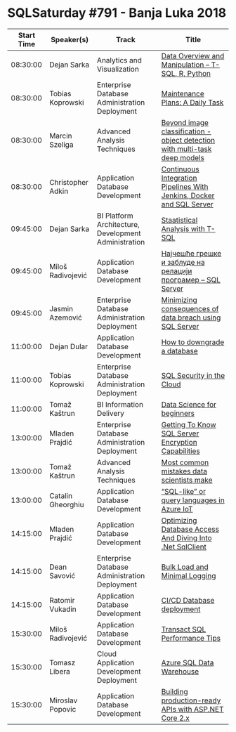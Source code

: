 # SQLSaturday #791 - Banja Luka 2018
Start Time|Speaker(s)|Track|Title
---|---|---|---
08:30:00|Dejan Sarka|Analytics and Visualization|[Data Overview and Manipulation – T-SQL, R, Python](82620.md)
08:30:00|Tobias Koprowski|Enterprise Database Administration  Deployment|[Maintenance Plans: A Daily Task](83137.md)
08:30:00|Marcin Szeliga|Advanced Analysis Techniques|[Beyond image classification - object detection  with multi-task deep models](83778.md)
08:30:00|Christopher Adkin|Application  Database Development|[Continuous Integration Pipelines With Jenkins, Docker and SQL Server](83780.md)
09:45:00|Dejan Sarka|BI Platform Architecture, Development  Administration|[Staatistical Analysis with T-SQL](82622.md)
09:45:00|Miloš Radivojević|Application  Database Development|[Најчешће грешке и заблуде на релацији програмер – SQL Server](82989.md)
09:45:00|Jasmin Azemović|Enterprise Database Administration  Deployment|[Minimizing consequences of data breach using SQL Server](85667.md)
11:00:00|Dejan Dular|Application  Database Development|[How to downgrade a database](82847.md)
11:00:00|Tobias Koprowski|Enterprise Database Administration  Deployment|[SQL Security in the Cloud](83136.md)
11:00:00|Tomaž Kaštrun|BI Information Delivery|[Data Science for beginners](83287.md)
13:00:00|Mladen Prajdić|Enterprise Database Administration  Deployment|[Getting To Know SQL Server Encryption Capabilities](83180.md)
13:00:00|Tomaž Kaštrun|Advanced Analysis Techniques|[Most common mistakes data scientists make](83288.md)
13:00:00|Catalin Gheorghiu|Application  Database Development|[“SQL-like” or query languages in Azure IoT](85662.md)
14:15:00|Mladen Prajdić|Application  Database Development|[Optimizing Database Access And Diving Into .Net SqlClient](83181.md)
14:15:00|Dean Savović|Enterprise Database Administration  Deployment|[Bulk Load and Minimal Logging](84137.md)
14:15:00|Ratomir Vukadin|Application  Database Development|[CI/CD Database deployment](85243.md)
15:30:00|Miloš Radivojević|Application  Database Development|[Transact SQL Performance Tips](82993.md)
15:30:00|Tomasz Libera|Cloud Application Development  Deployment|[Azure SQL Data Warehouse](84553.md)
15:30:00|Miroslav Popovic|Application  Database Development|[Building production-ready APIs with ASP.NET Core 2.x](85566.md)
